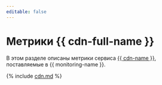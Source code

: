 ```yaml
---
editable: false
---
```


# Метрики {{ cdn-full-name }}


В этом разделе описаны метрики сервиса [{{ cdn-name }}](../../cdn/), поставляемые в {{ monitoring-name }}.

{% include [cdn.md](../../_includes/monitoring/metrics-ref/cdn.md) %}